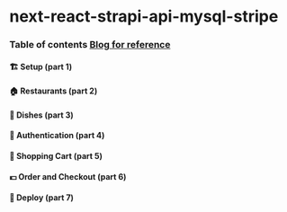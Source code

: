 # next-react-strapi-api-mysql-stripe 

### Table of contents [Blog for reference](https://blog.strapi.io/strapi-next-setup/)

#### 🏗️ Setup (part 1)
#### 🏠 Restaurants (part 2)
#### 🍔 Dishes (part 3)
#### 🔐 Authentication (part 4)
#### 🛒 Shopping Cart (part 5)
#### 💵 Order and Checkout (part 6)
#### 🚀 Deploy (part 7)